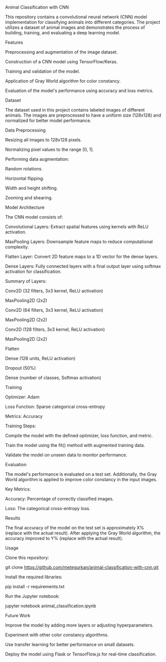 Animal Classification with CNN

This repository contains a convolutional neural network (CNN) model implementation for classifying animals into different categories. The project utilizes a dataset of animal images and demonstrates the process of building, training, and evaluating a deep learning model.

Features

Preprocessing and augmentation of the image dataset.

Construction of a CNN model using TensorFlow/Keras.

Training and validation of the model.

Application of Gray World algorithm for color constancy.

Evaluation of the model's performance using accuracy and loss metrics.

Dataset

The dataset used in this project contains labeled images of different animals. The images are preprocessed to have a uniform size (128x128) and normalized for better model performance.

Data Preprocessing

Resizing all images to 128x128 pixels.

Normalizing pixel values to the range [0, 1].

Performing data augmentation:

Random rotations.

Horizontal flipping.

Width and height shifting.

Zooming and shearing.

Model Architecture

The CNN model consists of:

Convolutional Layers: Extract spatial features using kernels with ReLU activation.

MaxPooling Layers: Downsample feature maps to reduce computational complexity.

Flatten Layer: Convert 2D feature maps to a 1D vector for the dense layers.

Dense Layers: Fully connected layers with a final output layer using softmax activation for classification.

Summary of Layers:

Conv2D (32 filters, 3x3 kernel, ReLU activation)

MaxPooling2D (2x2)

Conv2D (64 filters, 3x3 kernel, ReLU activation)

MaxPooling2D (2x2)

Conv2D (128 filters, 3x3 kernel, ReLU activation)

MaxPooling2D (2x2)

Flatten

Dense (128 units, ReLU activation)

Dropout (50%)

Dense (number of classes, Softmax activation)

Training

Optimizer: Adam

Loss Function: Sparse categorical cross-entropy

Metrics: Accuracy

Training Steps:

Compile the model with the defined optimizer, loss function, and metric.

Train the model using the fit() method with augmented training data.

Validate the model on unseen data to monitor performance.

Evaluation

The model's performance is evaluated on a test set. Additionally, the Gray World algorithm is applied to improve color constancy in the input images.

Key Metrics:

Accuracy: Percentage of correctly classified images.

Loss: The categorical cross-entropy loss.

Results

The final accuracy of the model on the test set is approximately X% (replace with the actual result). After applying the Gray World algorithm, the accuracy improved to Y% (replace with the actual result).

Usage

Clone this repository:

git clone https://github.com/metegurkan/animal-classification-with-cnn.git

Install the required libraries:

pip install -r requirements.txt

Run the Jupyter notebook:

jupyter notebook animal_classification.ipynb

Future Work

Improve the model by adding more layers or adjusting hyperparameters.

Experiment with other color constancy algorithms.

Use transfer learning for better performance on small datasets.

Deploy the model using Flask or TensorFlow.js for real-time classification.
